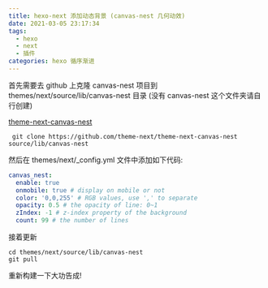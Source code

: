 ```yaml
---
title: hexo-next 添加动态背景 (canvas-nest 几何动效)
date: 2021-03-05 23:17:34
tags: 
  - hexo 
  - next
  - 插件
categories: hexo 循序渐进
---
```


首先需要去 github 上克隆 canvas-nest 项目到 themes/next/source/lib/canvas-nest 目录 (没有 canvas-nest 这个文件夹请自行创建)

[theme-next-canvas-nest](https://github.com/theme-next/theme-next-canvas-nest)

``` shell
 git clone https://github.com/theme-next/theme-next-canvas-nest source/lib/canvas-nest
```
<!-- more -->

然后在 themes/next/_config.yml 文件中添加如下代码:

``` yml
canvas_nest:
  enable: true
  onmobile: true # display on mobile or not
  color: '0,0,255' # RGB values, use ',' to separate
  opacity: 0.5 # the opacity of line: 0~1
  zIndex: -1 # z-index property of the background
  count: 99 # the number of lines
```

接着更新

``` shell
cd themes/next/source/lib/canvas-nest
git pull
```

重新构建一下大功告成!
